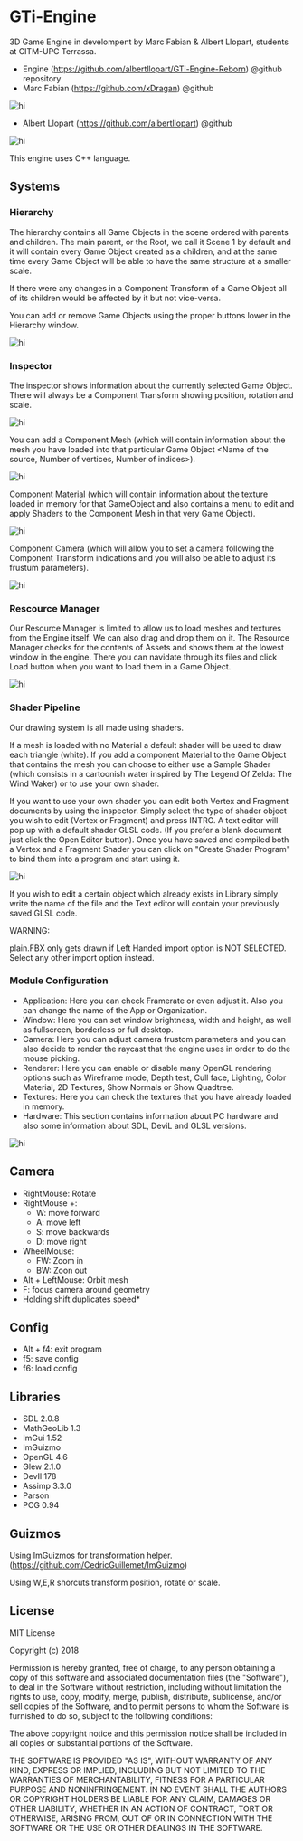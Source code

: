 # GTi-Engine
3D Game Engine in develompent by Marc Fabian & Albert Llopart, students at CITM-UPC Terrassa.

- Engine (https://github.com/albertllopart/GTi-Engine-Reborn) @github repository
- Marc Fabian (https://github.com/xDragan) @github

<img src="Web Images/marc.PNG" alt="hi" class="inline"/>

- Albert Llopart (https://github.com/albertllopart) @github

<img src="Web Images/albert.PNG" alt="hi" class="inline"/>

This engine uses C++ language.

## Systems

### Hierarchy

The hierarchy contains all Game Objects in the scene ordered with parents and children. The main parent, or the Root, we call it Scene 1 by default and it will contain every Game Object created as a children, and at the same time every Game Object will be able to have the same structure at a smaller scale.

If there were any changes in a Component Transform of a Game Object all of its children would be affected by it but not vice-versa.

You can add or remove Game Objects using the proper buttons lower in the Hierarchy window.

<img src="Web Images/jerarquia.PNG" alt="hi" class="inline"/>

### Inspector

The inspector shows information about the currently selected Game Object. There will always be a Component Transform showing position, rotation and scale.

<img src="Web Images/transform.PNG" alt="hi" class="inline"/>

You can add a Component Mesh (which will contain information about the mesh you have loaded into that particular Game Object <Name of the source, Number of vertices, Number of indices>). 

<img src="Web Images/mesh.PNG" alt="hi" class="inline"/>

Component Material (which will contain information about the texture loaded in memory for that GameObject and also contains a menu to edit and apply Shaders to the Component Mesh in that very Game Object).

<img src="Web Images/material.PNG" alt="hi" class="inline"/>

Component Camera (which will allow you to set a camera following the Component Transform indications and you will also be able to adjust its frustum parameters).

<img src="Web Images/camera.PNG" alt="hi" class="inline"/>

### Rescource Manager

Our Resource Manager is limited to allow us to load meshes and textures from the Engine itself. We can also drag and drop them on it. The Resource Manager checks for the contents of Assets and shows them at the lowest window in the engine. There you can navidate through its files and click Load button when you want to load them in a Game Object.

<img src="Web Images/resource_manager.PNG" alt="hi" class="inline"/>

### Shader Pipeline

Our drawing system is all made using shaders. 

If a mesh is loaded with no Material a default shader will be used to draw each triangle (white). If you add a component Material to the Game Object that contains the mesh you can choose to either use a Sample Shader (which consists in a cartoonish water inspired by The Legend Of Zelda: The Wind Waker) or to use your own shader. 

If you want to use your own shader you can edit both Vertex and Fragment documents by using the inspector. Simply select the type of shader object you wish to edit (Vertex or Fragment) and press INTRO. A text editor will pop up with a default shader GLSL code. (If you prefer a blank document just click the Open Editor button). Once you have saved and compiled both a Vertex and a Fragment Shader you can click on "Create Shader Program" to bind them into a program and start using it. 

<img src="Web Images/shader_pipeline_1.PNG" alt="hi" class="inline"/>

If you wish to edit a certain object which already exists in Library simply write the name of the file and the Text editor will contain your previously saved GLSL code.

WARNING:

plain.FBX only gets drawn if Left Handed import option is NOT SELECTED. Select any other import option instead.

### Module Configuration

- Application: Here you can check Framerate or even adjust it. Also you can change the name of the App or Organization.
- Window: Here you can set window brightness, width and height, as well as fullscreen, borderless or full desktop.
- Camera: Here you can adjust camera frustom parameters and you can also decide to render the raycast that the engine uses in order to do the mouse picking.
- Renderer: Here you can enable or disable many OpenGL rendering options such as Wireframe mode, Depth test, Cull face, Lighting, Color Material, 2D Textures, Show Normals or Show Quadtree.
- Textures: Here you can check the textures that you have already loaded in memory.
- Hardware: This section contains information about PC hardware and also some information about SDL, DeviL and GLSL versions.

<img src="Web Images/options.PNG" alt="hi" class="inline"/>

## Camera

- RightMouse: Rotate
- RightMouse +:
	- W: move forward
	- A: move left
	- S: move backwards
	- D: move right
- WheelMouse:
	- FW: Zoom in
	- BW: Zoon out
- Alt + LeftMouse: Orbit mesh
- F: focus camera around geometry
- Holding shift duplicates speed*

## Config

- Alt + f4: exit program
- f5: save config
- f6: load config

## Libraries

- SDL 2.0.8
- MathGeoLib 1.3
- ImGui 1.52
- ImGuizmo 
- OpenGL 4.6
- Glew 2.1.0
- DevIl 178
- Assimp 3.3.0
- Parson
- PCG 0.94

## Guizmos
Using ImGuizmos for transformation helper. (https://github.com/CedricGuillemet/ImGuizmo)

Using W,E,R shorcuts transform position, rotate or scale.

## License

MIT License

Copyright (c) 2018 

Permission is hereby granted, free of charge, to any person obtaining a copy
of this software and associated documentation files (the "Software"), to deal
in the Software without restriction, including without limitation the rights
to use, copy, modify, merge, publish, distribute, sublicense, and/or sell
copies of the Software, and to permit persons to whom the Software is
furnished to do so, subject to the following conditions:

The above copyright notice and this permission notice shall be included in all
copies or substantial portions of the Software.

THE SOFTWARE IS PROVIDED "AS IS", WITHOUT WARRANTY OF ANY KIND, EXPRESS OR
IMPLIED, INCLUDING BUT NOT LIMITED TO THE WARRANTIES OF MERCHANTABILITY,
FITNESS FOR A PARTICULAR PURPOSE AND NONINFRINGEMENT. IN NO EVENT SHALL THE
AUTHORS OR COPYRIGHT HOLDERS BE LIABLE FOR ANY CLAIM, DAMAGES OR OTHER
LIABILITY, WHETHER IN AN ACTION OF CONTRACT, TORT OR OTHERWISE, ARISING FROM,
OUT OF OR IN CONNECTION WITH THE SOFTWARE OR THE USE OR OTHER DEALINGS IN THE
SOFTWARE.


